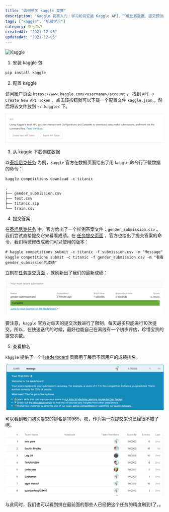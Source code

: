 ```yaml
---
title: "如何参加 kaggle 竞赛"
description: "Kaggle 竞赛入门：学习如何安装 Kaggle API、下载比赛数据、提交预测结果，并查看排行榜排名。本教程适用于 Kaggle 新手和机器学习爱好者，助你快速掌握 Kaggle 竞赛流程。"
tags: ["kaggle", "机器学习"]
category: 杂七杂八
createdAt: "2021-12-05"
updatedAt: "2021-12-05"
---
```



![Kaggle](https://cdn.jsdelivr.net/gh/thedogb/pic@master/upic/agmg9-whql1.png)

1. 安装 kaggle 包

```python
pip install kaggle
```



2. 配置 kaggle 

访问账户页面 `https://www.kaggle.com/<username>/account` ， 找到 `API` -> `Create New API Token` 。点击该按钮就可以下载一个配置文件  `kaggle.json` 。然后将该文件放到 `~/.kaggle/` 下。

![image-20211205134708948](https://raw.githubusercontent.com/thedogb/pic/master/uPic/2021-12-05/image-20211205134708948.png)



3. 从 kaggle 下载训练数据

以[泰坦尼克任务](https://www.kaggle.com/c/titanic/data) 为例，`kaggle` 官方在数据页面给出了用 `kaggle` 命令行下载数据的命令：

```shell
kaggle competitions download -c titanic
```

```shell
.
├── gender_submission.csv
├── test.csv
├── titanic.zip
└── train.csv
```



4. 提交答案

在[泰坦尼克任务](https://www.kaggle.com/c/titanic/data) 中，官方给出了一个样例答案文件：`gender_submission.csv` 。我们尝试直接提交它来看看成绩。在 [任务提交页面](https://www.kaggle.com/c/titanic/submit) ，官方也给出了提交答案的命令，我们稍微修改成我们可以使用的版本：

```shell
# kaggle competitions submit -c titanic -f submission.csv -m "Message"
kaggle competitions submit -c titanic -f gender_submission.csv -m "看看gender_submission的成绩"
```

立刻在[任务提交页面](https://www.kaggle.com/c/titanic/submit) ，就刷新出了我们的最新成绩：

![image-20211205140017347](https://raw.githubusercontent.com/thedogb/pic/master/uPic/2021-12-05/image-20211205140017347.png)

要注意，`kaggle` 官方对每天的提交次数进行了限制，每天最多只能进行10次提交。所以，在快速迭代的时候，最好也能自己在离线有一个初步评估，珍惜宝贵的提交次数。

5. 查看排名

`kaggle` 提供了一个 [leaderboard](https://www.kaggle.com/c/titanic/leaderboard#score) 页面用于展示不同用户的成绩排名。

![image-20211205195334837](https://raw.githubusercontent.com/thedogb/pic/master/uPic/2021-12-05/image-20211205195334837.png)

可以看到我们初次提交的排名是10965，嗯，作为第一次提交来说已经很不错了呢。

![image-20211205195434272](https://raw.githubusercontent.com/thedogb/pic/master/uPic/2021-12-05/image-20211205195434272.png)

与此同时，我们也可以看到排在最前面的那些人已经把这个任务的精度刷到1了。。